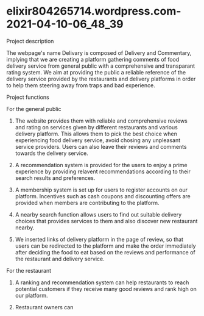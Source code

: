 # elixir804265714.wordpress.com-2021-04-10-06_48_39
Project description

The webpage's name Delivary is composed of Delivery and Commentary, implying that we are creating a platform gathering comments of food delivery service from general public with a comprehensive and transparant rating system. We aim at providing the public a reliable reference of the delivery service provided by the restaurants and delivery platforms in order to help them steering away from traps and bad experience.

Project functions

For the general public

1. The website provides them with reliable and comprehensive reviews and rating on services given by different restaurants and various delivery platform. This allows them to pick the best choice when experiencing food delivery service, avoid chosing any unpleasant service providers. Users can also leave their reviews and comments towards the delivery service.

2. A recommendation system is provided for the users to enjoy a prime experience by providing relavent recommendations according to their search results and preferences. 

3. A membership system is set up for users to register accounts on our platform. Incentives such as cash coupons and discounting offers are provided when members are contributing to the platform.

4. A nearby search function allows users to find out suitable delivery choices that provides services to them and also discover new restaurant nearby.

5. We inserted links of delivery platform in the page of review, so that users can be redirected to the platform and make the order immediately after deciding the food to eat based on the reviews and performance of the restaurant and delivery service.

For the restaurant

1. A ranking and recommendation system can help restaurants to reach potential customers if they receive many good reviews and rank high on our platform.

2. Restaurant owners can 


